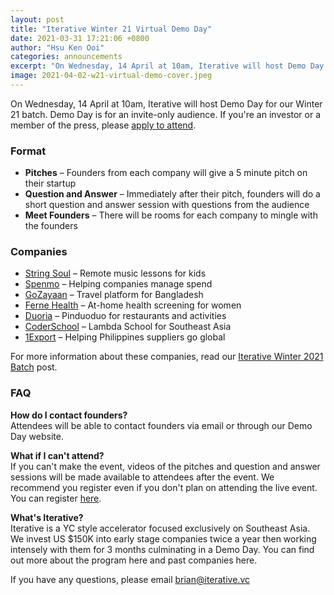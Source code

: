 ```yaml
---
layout: post
title: "Iterative Winter 21 Virtual Demo Day"
date: 2021-03-31 17:21:06 +0800
author: "Hsu Ken Ooi"
categories: announcements 
excerpt: "On Wednesday, 14 April at 10am, Iterative will host Demo Day for our Winter 21 batch. Demo Day is for an invite-only audience."
image: 2021-04-02-w21-virtual-demo-cover.jpeg 
---
```


On Wednesday, 14 April at 10am, Iterative will host Demo Day for our Winter 21 batch. Demo Day is for an invite-only audience. If you're an investor or a member of the press, please [apply to attend](https://airtable.com/shr0Z0r7QZhEDEanq).

### Format

- **Pitches** – Founders from each company will give a 5 minute pitch on their startup
- **Question and Answer** – Immediately after their pitch, founders will do a short question and answer session with questions from the audience
- **Meet Founders** – There will be rooms for each company to mingle with the founders

### Companies

- [String Soul](http://stringsoul.co/) – Remote music lessons for kids
- [Spenmo](https://spenmo.com/) – Helping companies manage spend
- [GoZayaan](https://www.gozayaan.com/) – Travel platform for Bangladesh
- [Ferne Health](https://www.fernehealth.com/) – At-home health screening for women
- [Duoria](https://www.duoria.com/) – Pinduoduo for restaurants and activities
- [CoderSchool](https://www.coderschool.vn/en/) – Lambda School for Southeast Asia
- [1Export](https://1export.net/) – Helping Philippines suppliers go global

For more information about these companies, read our [Iterative Winter 2021 Batch](https://iterative.vc/blog/2021/02/25/iterative-winter-21-announcement.html) post.

### FAQ

**How do I contact founders?**<br>
Attendees will be able to contact founders via email or through our Demo Day website.

**What if I can't attend?**<br>
If you can't make the event, videos of the pitches and question and answer sessions will be made available to attendees after the event. We recommend you register even if you don't plan on attending the live event. You can register [here](https://airtable.com/shr0Z0r7QZhEDEanq).

**What's Iterative?**<br>
Iterative is a YC style accelerator focused exclusively on Southeast Asia. We invest US $150K into early stage companies twice a year then working intensely with them for 3 months culminating in a Demo Day. You can find out more about the program here and past companies here.

If you have any questions, please email brian@iterative.vc
